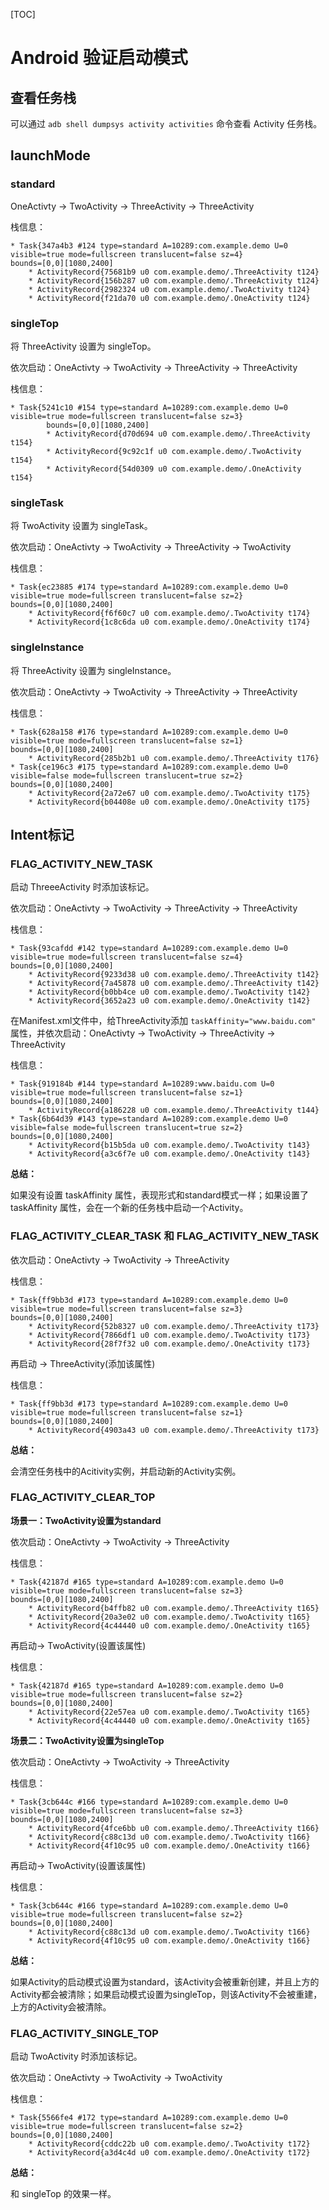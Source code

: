 [TOC]

# Android 验证启动模式

## 查看任务栈

可以通过 `adb shell dumpsys activity activities` 命令查看 Activity 任务栈。

## launchMode

### standard

OneActivty -> TwoActivity -> ThreeActivity -> ThreeActivity

栈信息：

```
* Task{347a4b3 #124 type=standard A=10289:com.example.demo U=0 visible=true mode=fullscreen translucent=false sz=4}
bounds=[0,0][1080,2400]
    * ActivityRecord{75681b9 u0 com.example.demo/.ThreeActivity t124}
    * ActivityRecord{156b287 u0 com.example.demo/.ThreeActivity t124}
    * ActivityRecord{2982324 u0 com.example.demo/.TwoActivity t124}
    * ActivityRecord{f21da70 u0 com.example.demo/.OneActivity t124}
```

### singleTop

将 ThreeActivity 设置为 singleTop。

依次启动：OneActivty -> TwoActivity -> ThreeActivity -> ThreeActivity

栈信息：

```
* Task{5241c10 #154 type=standard A=10289:com.example.demo U=0 visible=true mode=fullscreen translucent=false sz=3}
        bounds=[0,0][1080,2400]
        * ActivityRecord{d70d694 u0 com.example.demo/.ThreeActivity t154}
        * ActivityRecord{9c92c1f u0 com.example.demo/.TwoActivity t154}
        * ActivityRecord{54d0309 u0 com.example.demo/.OneActivity t154}
```

### singleTask

将 TwoActivity 设置为 singleTask。

依次启动：OneActivty -> TwoActivity -> ThreeActivity -> TwoActivity

栈信息：

```
* Task{ec23885 #174 type=standard A=10289:com.example.demo U=0 visible=true mode=fullscreen translucent=false sz=2}
bounds=[0,0][1080,2400]
    * ActivityRecord{f6f60c7 u0 com.example.demo/.TwoActivity t174}
    * ActivityRecord{1c8c6da u0 com.example.demo/.OneActivity t174}
```

### singleInstance

将 ThreeActivity 设置为 singleInstance。

依次启动：OneActivty -> TwoActivity -> ThreeActivity -> ThreeActivity

栈信息：

```
* Task{628a158 #176 type=standard A=10289:com.example.demo U=0 visible=true mode=fullscreen translucent=false sz=1}
bounds=[0,0][1080,2400]
	* ActivityRecord{285b2b1 u0 com.example.demo/.ThreeActivity t176}
* Task{ce196c3 #175 type=standard A=10289:com.example.demo U=0 visible=false mode=fullscreen translucent=true sz=2}
bounds=[0,0][1080,2400]
	* ActivityRecord{2a72e67 u0 com.example.demo/.TwoActivity t175}
	* ActivityRecord{b04408e u0 com.example.demo/.OneActivity t175}
```

## Intent标记

### FLAG_ACTIVITY_NEW_TASK

启动 ThreeeActivity 时添加该标记。

依次启动：OneActivty -> TwoActivity -> ThreeActivity -> ThreeActivity

栈信息：

```
* Task{93cafdd #142 type=standard A=10289:com.example.demo U=0 visible=true mode=fullscreen translucent=false sz=4}
bounds=[0,0][1080,2400]
    * ActivityRecord{9233d38 u0 com.example.demo/.ThreeActivity t142}
    * ActivityRecord{7a45878 u0 com.example.demo/.ThreeActivity t142}
    * ActivityRecord{b0bb4ce u0 com.example.demo/.TwoActivity t142}
    * ActivityRecord{3652a23 u0 com.example.demo/.OneActivity t142}
```

在Manifest.xml文件中，给ThreeActivity添加 `taskAffinity="www.baidu.com" `属性，并依次启动：OneActivty -> TwoActivity -> ThreeActivity -> ThreeActivity

栈信息：

```
* Task{919184b #144 type=standard A=10289:www.baidu.com U=0 visible=true mode=fullscreen translucent=false sz=1}
bounds=[0,0][1080,2400]
    * ActivityRecord{a186228 u0 com.example.demo/.ThreeActivity t144}
* Task{6b64d39 #143 type=standard A=10289:com.example.demo U=0 visible=false mode=fullscreen translucent=true sz=2}
bounds=[0,0][1080,2400]
    * ActivityRecord{b15b5da u0 com.example.demo/.TwoActivity t143}
    * ActivityRecord{a3c6f7e u0 com.example.demo/.OneActivity t143}
```

**总结：**

如果没有设置 taskAffinity 属性，表现形式和standard模式一样；如果设置了 taskAffinity 属性，会在一个新的任务栈中启动一个Activity。

### FLAG_ACTIVITY_CLEAR_TASK 和 FLAG_ACTIVITY_NEW_TASK

依次启动：OneActivty -> TwoActivity -> ThreeActivity

栈信息：

```
* Task{ff9bb3d #173 type=standard A=10289:com.example.demo U=0 visible=true mode=fullscreen translucent=false sz=3}
bounds=[0,0][1080,2400]
    * ActivityRecord{52b8327 u0 com.example.demo/.ThreeActivity t173}
    * ActivityRecord{7866df1 u0 com.example.demo/.TwoActivity t173}
    * ActivityRecord{28f7f32 u0 com.example.demo/.OneActivity t173}
```

再启动  -> ThreeActivity(添加该属性)

栈信息：

```
* Task{ff9bb3d #173 type=standard A=10289:com.example.demo U=0 visible=true mode=fullscreen translucent=false sz=1}
bounds=[0,0][1080,2400]
    * ActivityRecord{4903a43 u0 com.example.demo/.ThreeActivity t173}
```

**总结：**

会清空任务栈中的Acitivity实例，并启动新的Activity实例。

### FLAG_ACTIVITY_CLEAR_TOP

**场景一：TwoActivity设置为standard**

依次启动：OneActivty -> TwoActivity -> ThreeActivity

栈信息：

```
* Task{42187d #165 type=standard A=10289:com.example.demo U=0 visible=true mode=fullscreen translucent=false sz=3}
bounds=[0,0][1080,2400]
    * ActivityRecord{b4ffb82 u0 com.example.demo/.ThreeActivity t165}
    * ActivityRecord{20a3e02 u0 com.example.demo/.TwoActivity t165}
    * ActivityRecord{4c44440 u0 com.example.demo/.OneActivity t165}
```

再启动-> TwoActivity(设置该属性)

栈信息：

```
* Task{42187d #165 type=standard A=10289:com.example.demo U=0 visible=true mode=fullscreen translucent=false sz=2}
bounds=[0,0][1080,2400]
    * ActivityRecord{22e57ea u0 com.example.demo/.TwoActivity t165}
    * ActivityRecord{4c44440 u0 com.example.demo/.OneActivity t165}
```

**场景二：TwoActivity设置为singleTop**

依次启动：OneActivty -> TwoActivity -> ThreeActivity

栈信息：

```
* Task{3cb644c #166 type=standard A=10289:com.example.demo U=0 visible=true mode=fullscreen translucent=false sz=3}
bounds=[0,0][1080,2400]
    * ActivityRecord{4fce6bb u0 com.example.demo/.ThreeActivity t166}
    * ActivityRecord{c88c13d u0 com.example.demo/.TwoActivity t166}
    * ActivityRecord{4f10c95 u0 com.example.demo/.OneActivity t166}
```

再启动-> TwoActivity(设置该属性)

栈信息：

```
* Task{3cb644c #166 type=standard A=10289:com.example.demo U=0 visible=true mode=fullscreen translucent=false sz=2}
bounds=[0,0][1080,2400]
    * ActivityRecord{c88c13d u0 com.example.demo/.TwoActivity t166}
    * ActivityRecord{4f10c95 u0 com.example.demo/.OneActivity t166}
```

**总结：**

如果Activity的启动模式设置为standard，该Activity会被重新创建，并且上方的Activity都会被清除；如果启动模式设置为singleTop，则该Activity不会被重建，上方的Activity会被清除。

### FLAG_ACTIVITY_SINGLE_TOP

启动 TwoActivity 时添加该标记。

依次启动：OneActivty -> TwoActivity -> TwoActivity

栈信息：

```
* Task{5566fe4 #172 type=standard A=10289:com.example.demo U=0 visible=true mode=fullscreen translucent=false sz=2}
bounds=[0,0][1080,2400]
    * ActivityRecord{cddc22b u0 com.example.demo/.TwoActivity t172}
    * ActivityRecord{a3d4c4d u0 com.example.demo/.OneActivity t172}
```

**总结：**

和 singleTop 的效果一样。
